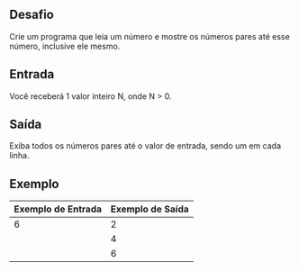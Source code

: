 ## Desafio
Crie um programa que leia um número e mostre os números pares até esse número, inclusive ele mesmo.

## Entrada
Você receberá 1 valor inteiro N, onde N > 0.

## Saída
Exiba todos os números pares até o valor de entrada, sendo um em cada linha.

## Exemplo
Exemplo de Entrada | Exemplo de Saída
----- | -----
6 | 2
  | 4
  | 6
